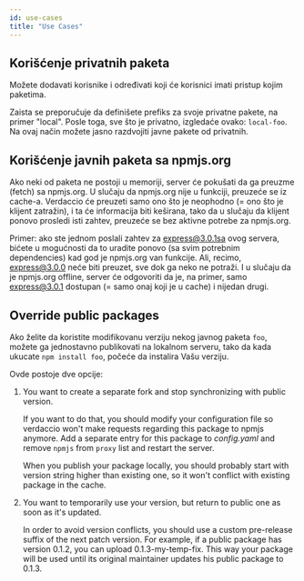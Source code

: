 ```yaml
---
id: use-cases
title: "Use Cases"
---
```

## Korišćenje privatnih paketa

Možete dodavati korisnike i određivati koji će korisnici imati pristup kojim paketima.

Zaista se preporučuje da definišete prefiks za svoje privatne pakete, na primer "local". Posle toga, sve što je privatno, izgledaće ovako: `local-foo`. Na ovaj način možete jasno razdvojiti javne pakete od privatnih.

## Korišćenje javnih paketa sa npmjs.org

Ako neki od paketa ne postoji u memoriji, server će pokušati da ga preuzme (fetch) sa npmjs.org. U slučaju da npmjs.org nije u funkciji, preuzeće se iz cache-a. Verdaccio će preuzeti samo ono što je neophodno (= ono što je klijent zatražin), i ta će informacija biti keširana, tako da u slučaju da klijent ponovo prosledi isti zahtev, preuzeće se bez aktivne potrebe za npmjs.org.

Primer: ako ste jednom poslali zahtev za express@3.0.1sa ovog servera, bićete u mogućnosti da to uradite ponovo (sa svim potrebnim dependencies) kad god je npmjs.org van funkcije. Ali, recimo, express@3.0.0 neće biti preuzet, sve dok ga neko ne potraži. I u slučaju da je npmjs.org offline, server će odgovoriti da je, na primer, samo express@3.0.1 dostupan (= samo onaj koji je u cache) i nijedan drugi.

## Override public packages

Ako želite da koristite modifikovanu verziju nekog javnog paketa `foo`, možete ga jednostavno publikovati na lokalnom serveru, tako da kada ukucate `npm install foo`, počeće da instalira Vašu verziju.

Ovde postoje dve opcije:

1. You want to create a separate fork and stop synchronizing with public version.
    
    If you want to do that, you should modify your configuration file so verdaccio won't make requests regarding this package to npmjs anymore. Add a separate entry for this package to *config.yaml* and remove `npmjs` from `proxy` list and restart the server.
    
    When you publish your package locally, you should probably start with version string higher than existing one, so it won't conflict with existing package in the cache.

2. You want to temporarily use your version, but return to public one as soon as it's updated.
    
    In order to avoid version conflicts, you should use a custom pre-release suffix of the next patch version. For example, if a public package has version 0.1.2, you can upload 0.1.3-my-temp-fix. This way your package will be used until its original maintainer updates his public package to 0.1.3.